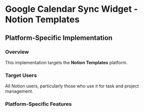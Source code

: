 # Google Calendar Sync Widget - Notion Templates

## Platform-Specific Implementation

### Overview
This implementation targets the **Notion Templates** platform.

### Target Users
All Notion users, particularly those who use it for task and project management.

### Platform-Specific Features
